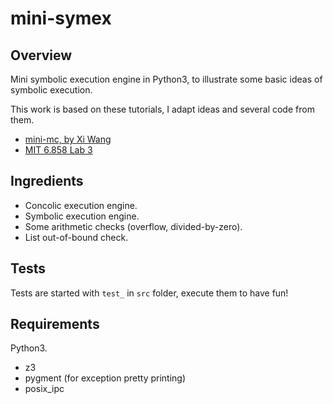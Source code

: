 # mini-symex

## Overview

Mini symbolic execution engine in Python3, to illustrate some basic ideas of
symbolic execution.

This work is based on these tutorials, I adapt ideas and several code from them.

* [mini-mc, by Xi Wang](http://github.com/xiw/mini-mc)
* [MIT 6.858 Lab 3](https://css.csail.mit.edu/6.858/2015/labs/lab3.html)

## Ingredients

* Concolic execution engine.
* Symbolic execution engine.
* Some arithmetic checks (overflow, divided-by-zero).
* List out-of-bound check.

## Tests

Tests are started with `test_` in `src` folder, execute them to have fun!

## Requirements

Python3.

* z3
* pygment (for exception pretty printing)
* posix_ipc
